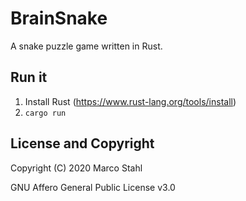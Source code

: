 # BrainSnake

A snake puzzle game written in Rust.

## Run it

  1. Install Rust (https://www.rust-lang.org/tools/install)
  2. ```cargo run``` 

## License and Copyright
Copyright (C) 2020 Marco Stahl

GNU Affero General Public License v3.0

